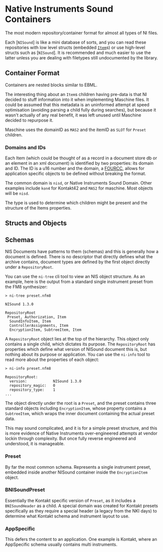 # Native Instruments Sound Containers

The most modern repository/container format for almost all types of NI files.

Each [`NISound`] is like a mini database of sorts, and you can read these repositories with low
level structs (embedded [`Item`](crate::nisound::Item)s) or use high-level structs such as [`NISound`]. It is
recommended and much easier to use the latter unless you are dealing with filetypes still
undocumented by the library.

## Container Format

Containers are nested blocks similar to EBML.

The interesting thing about an `Item`s children having pre-data is that NI decided to stuff information into it when implementing Maschine files. It could be assumed that this metadata is an uninformed attempt at speed optimisation (avoiding parsing a child fully during searches), but because it wasn't actually of any real benefit, it was left unused until Maschine decided to repurpose it.

Maschine uses the domainID as `MAS2` and the itemID as `SLOT` for `Preset` children.

### Domains and IDs

Each Item (which could be thought of as a record in a document store db or an element in an xml document) is identified by two properties: its domain and ID. The ID is a u16 number and the domain, a [FOURCC](https://en.wikipedia.org/wiki/FourCC), allows for application specific objects to be defined without breaking the format.

The common domain is `nisd`, or Native Instruments Sound Domain. Other examples include `kon4` for Kontakt42 and `MAS2` for maschine. Most objects will be `nisd`.

The type is used to determine which children might be present and the structure of the Items properties.

## Structs and Objects

## Schemas

NIS Documents have patterns to them (schemas) and this is generally how a document is defined. There is no descriptor that directly defines what the archive contains, document types are defined by the first object directly under a `RepositoryRoot`.

You can use the `ni-tree` cli tool to view an NIS object structure. As an example, here is the output from a standard single instrument preset from the FM8 synthesizer:

```
> ni-tree preset.nfm8

NISound 1.3.0

RepositoryRoot
 Preset, Authorization, Item
  SoundInfoItem, Item
  ControllerAssignments, Item
  EncryptionItem, SubtreeItem, Item
```

A `RepositoryRoot` object lies at the top of the hierarchy. This object only contains a single child, which dictates its purpose. The `RepositoryRoot` has properties which define what version of NISound document this is, but nothing about its purpose or application. You can use the `ni-info` tool to read more about the properties of each object:

```
> ni-info preset.nfm8

RepositoryRoot:
  version:            NISound 1.3.0
  repository_magic:   0
  repository_type:    1
...
```

The object directly under the root is a `Preset`, and the preset contains three standard objects including `EncryptionItem`, whose property contains a `SubtreeItem`, which wraps the inner document containing the actual preset data.

This may sound complicated, and it is for a simple preset structure, and this is more evidence of Native Instruments over-engineered attempts at vendor lockin through complexity. But once fully reverse engineered and understood, it is manageable.

### Preset

By far the most common schema. Represents a single instrument preset, embedded inside another NISound container inside the `EncryptionItem` object.

### BNISoundPreset

Essentially the Kontakt specific version of `Preset`, as it includes a `BNISoundHeader` as a child. A special domain was created for Kontakt presets specifically as they require a special header (a legacy from the NKI days) to determine what Kontakt schema and instrument layout to use.

### AppSpecific

This defers the content to an application. One example is Kontakt, where an AppSpecific schema usually contains multi instruments.
